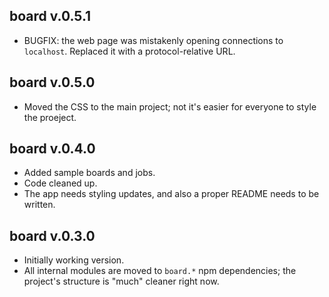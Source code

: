 ## board v.0.5.1

* BUGFIX: the web page was mistakenly opening connections to `localhost`. Replaced it with a protocol-relative URL.

## board v.0.5.0

* Moved the CSS to the main project; not it's easier for everyone to style the proeject.

## board v.0.4.0

* Added sample boards and jobs.
* Code cleaned up.
* The app needs styling updates, and also a proper README needs to be written.

## board v.0.3.0

* Initially working version. 
* All internal modules are moved to `board.*` npm dependencies; the project's
 structure is "much" cleaner right now.
